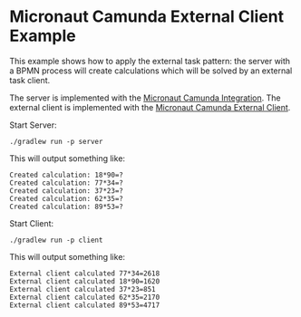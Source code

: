 # Micronaut Camunda External Client Example

This example shows how to apply the external task pattern: the server with a BPMN process will create calculations which will be solved by an external task client.

The server is implemented with the [Micronaut Camunda Integration](https://github.com/NovatecConsulting/micronaut-camunda-bpm).
The external client is implemented with the [Micronaut Camunda External Client](https://github.com/NovatecConsulting/micronaut-camunda-external-client).

Start Server:

`./gradlew run -p server`

This will output something like:

```
Created calculation: 18*90=?
Created calculation: 77*34=?
Created calculation: 37*23=?
Created calculation: 62*35=?
Created calculation: 89*53=?
```

Start Client:

`./gradlew run -p client`

This will output something like:

```
External client calculated 77*34=2618
External client calculated 18*90=1620
External client calculated 37*23=851
External client calculated 62*35=2170
External client calculated 89*53=4717
```
